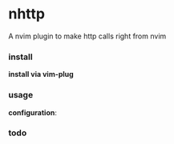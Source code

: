 # nhttp

A nvim plugin to make http calls right from nvim

### install

**install via vim-plug**


### usage

**configuration**:

### todo

